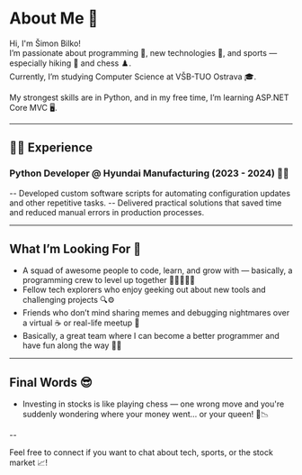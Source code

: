 # About Me 👋

Hi, I'm Šimon Bilko!  
I’m passionate about programming 🐍, new technologies 🤖, and sports — especially hiking 🥾 and chess ♟️.  
Currently, I’m studying Computer Science at VŠB-TUO Ostrava 🎓.  

My strongest skills are in Python, and in my free time, I’m learning ASP.NET Core MVC 🖥️.  

---

## 👨‍💻 Experience

### Python Developer @ Hyundai Manufacturing (2023 - 2024) 🚗🐍
-- Developed custom software scripts for automating configuration updates and other repetitive tasks.
-- Delivered practical solutions that saved time and reduced manual errors in production processes.

---

## What I’m Looking For 🤝

- A squad of awesome people to code, learn, and grow with — basically, a programming crew to level up together 🚀👨‍💻👩‍💻  
- Fellow tech explorers who enjoy geeking out about new tools and challenging projects 🔍⚙️  
- Friends who don’t mind sharing memes and debugging nightmares over a virtual ☕ or real-life meetup 🥳  
- Basically, a great team where I can become a better programmer and have fun along the way 🎉😄  

---

## Final Words 😎

- Investing in stocks is like playing chess — one wrong move and you're suddenly wondering where your money went… or your queen! 👑📉

-- 

Feel free to connect if you want to chat about tech, sports, or the stock market 📈!
